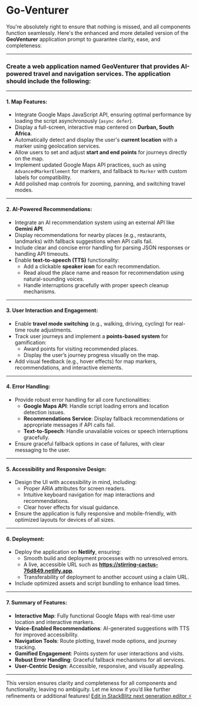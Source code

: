 # Go-Venturer
You're absolutely right to ensure that nothing is missed, and all components function seamlessly. Here's the enhanced and more detailed version of the **GeoVenturer** application prompt to guarantee clarity, ease, and completeness:

---

### Create a web application named **GeoVenturer** that provides AI-powered travel and navigation services. The application should include the following:

---

#### 1. **Map Features**:
   - Integrate Google Maps JavaScript API, ensuring optimal performance by loading the script asynchronously (`async defer`).
   - Display a full-screen, interactive map centered on **Durban, South Africa**.
   - Automatically detect and display the user's **current location** with a marker using geolocation services.
   - Allow users to set and adjust **start and end points** for journeys directly on the map.
   - Implement updated Google Maps API practices, such as using `AdvancedMarkerElement` for markers, and fallback to `Marker` with custom labels for compatibility.
   - Add polished map controls for zooming, panning, and switching travel modes.

---

#### 2. **AI-Powered Recommendations**:
   - Integrate an AI recommendation system using an external API like **Gemini API**.
   - Display recommendations for nearby places (e.g., restaurants, landmarks) with fallback suggestions when API calls fail.
   - Include clear and concise error handling for parsing JSON responses or handling API timeouts.
   - Enable **text-to-speech (TTS)** functionality:
     - Add a clickable **speaker icon** for each recommendation.
     - Read aloud the place name and reason for recommendation using natural-sounding voices.
     - Handle interruptions gracefully with proper speech cleanup mechanisms.

---

#### 3. **User Interaction and Engagement**:
   - Enable **travel mode switching** (e.g., walking, driving, cycling) for real-time route adjustments.
   - Track user journeys and implement a **points-based system** for gamification:
     - Award points for visiting recommended places.
     - Display the user’s journey progress visually on the map.
   - Add visual feedback (e.g., hover effects) for map markers, recommendations, and interactive elements.

---

#### 4. **Error Handling**:
   - Provide robust error handling for all core functionalities:
     - **Google Maps API**: Handle script loading errors and location detection issues.
     - **Recommendations Service**: Display fallback recommendations or appropriate messages if API calls fail.
     - **Text-to-Speech**: Handle unavailable voices or speech interruptions gracefully.
   - Ensure graceful fallback options in case of failures, with clear messaging to the user.

---

#### 5. **Accessibility and Responsive Design**:
   - Design the UI with accessibility in mind, including:
     - Proper ARIA attributes for screen readers.
     - Intuitive keyboard navigation for map interactions and recommendations.
     - Clear hover effects for visual guidance.
   - Ensure the application is fully responsive and mobile-friendly, with optimized layouts for devices of all sizes.

---

#### 6. **Deployment**:
   - Deploy the application on **Netlify**, ensuring:
     - Smooth build and deployment processes with no unresolved errors.
     - A live, accessible URL such as **https://stirring-cactus-76d849.netlify.app**.
     - Transferability of deployment to another account using a claim URL.
   - Include optimized assets and script bundling to enhance load times.

---

#### 7. **Summary of Features**:
   - **Interactive Map**: Fully functional Google Maps with real-time user location and interactive markers.
   - **Voice-Enabled Recommendations**: AI-generated suggestions with TTS for improved accessibility.
   - **Navigation Tools**: Route plotting, travel mode options, and journey tracking.
   - **Gamified Engagement**: Points system for user interactions and visits.
   - **Robust Error Handling**: Graceful fallback mechanisms for all services.
   - **User-Centric Design**: Accessible, responsive, and visually appealing.

---

This version ensures clarity and completeness for all components and functionality, leaving no ambiguity. Let me know if you’d like further refinements or additional features!
[Edit in StackBlitz next generation editor ⚡️](https://stackblitz.com/~/github.com/PLanet-09AI/Go-Venturer)
